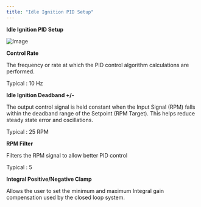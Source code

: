 ```yaml
---
title: "Idle Ignition PID Setup"
---
```


**Idle Ignition PID Setup**


![Image](</lib/Idle Ignition 5.jpg>)


**Control Rate**


The frequency or rate at which the PID control algorithm calculations are performed.


Typical : 10 Hz


**Idle Ignition Deadband +/-**


The output control signal is held constant when the Input Signal (RPM) falls within the deadband range of the Setpoint (RPM Target). This helps reduce steady state error and oscillations.


Typical : 25 RPM


**RPM Filter**


Filters the RPM signal to allow better PID control


Typical : 5


**Integral Positive/Negative Clamp**&nbsp;


Allows the user to set the minimum and maximum Integral gain compensation used by the closed loop system.